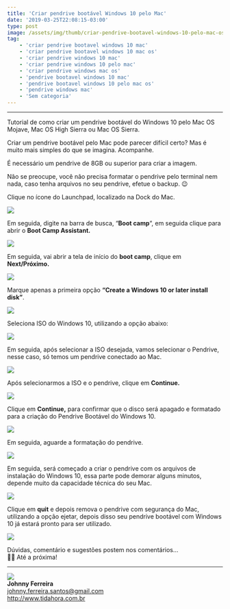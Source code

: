 ```yaml
---
title: 'Criar pendrive bootável Windows 10 pelo Mac'
date: '2019-03-25T22:08:15-03:00'
type: post
image: /assets/img/thumb/criar-pendrive-bootavel-windows-10-pelo-mac-os.png
tag:
    - 'criar pendrive bootavel windows 10 mac'
    - 'criar pendrive bootavel windows 10 mac os'
    - 'criar pendrive windows 10 mac'
    - 'criar pendrive windows 10 pelo mac'
    - 'criar pendrive windows mac os'
    - 'pendrive bootavel windows 10 mac'
    - 'pendrive bootavel windows 10 pelo mac os'
    - 'pendrive windows mac'
    - 'Sem categoria'
---
```


- - - - - -

Tutorial de como criar um pendrive bootável do Windows 10 pelo Mac OS Mojave, Mac OS High Sierra ou Mac OS Sierra.

Criar um pendrive bootável pelo Mac pode parecer difícil certo? Mas é muito mais simples do que se imagina. Acompanhe.

É necessário um pendrive de 8GB ou superior para criar a imagem.

Não se preocupe, você não precisa formatar o pendrive pelo terminal nem nada, caso tenha arquivos no seu pendrive, efetue o backup. 😉

Clique no ícone do Launchpad, localizado na Dock do Mac.

![](/site/assets/img/uploads/2019/03/criar-pendrive-bootavel-windows-10-pelo-mac-os-1.png)

Em seguida, digite na barra de busca, “**Boot camp**“, em seguida clique para abrir o **Boot Camp Assistant.**

![](/site/assets/img/uploads/2019/03/criar-pendrive-bootavel-windows-10-pelo-mac-os-2.png)

Em seguida, vai abrir a tela de início do **boot camp**, clique em **Next/Próximo.**

![](/site/assets/img/uploads/2019/03/criar-pendrive-bootavel-windows-10-pelo-mac-os-3.png)

Marque apenas a primeira opção **“Create a Windows 10 or later install disk”**.

![](/site/assets/img/uploads/2019/03/criar-pendrive-bootavel-windows-10-pelo-mac-os-4.png)

Seleciona ISO do Windows 10, utilizando a opção abaixo:

![](/site/assets/img/uploads/2019/03/criar-pendrive-bootavel-windows-10-pelo-mac-os-5.png)

Em seguida, após selecionar a ISO desejada, vamos selecionar o Pendrive, nesse caso, só temos um pendrive conectado ao Mac.

![](/site/assets/img/uploads/2019/03/criar-pendrive-bootavel-windows-10-pelo-mac-os-6.png)

Após selecionarmos a ISO e o pendrive, clique em **Continue.**

![](/site/assets/img/uploads/2019/03/criar-pendrive-bootavel-windows-10-pelo-mac-os-7.png)

Clique em **Continue,** para confirmar que o disco será apagado e formatado para a criação do Pendrive Bootável do Windows 10.

![](/site/assets/img/uploads/2019/03/criar-pendrive-bootavel-windows-10-pelo-mac-os-8.png)

Em seguida, aguarde a formatação do pendrive.

![](/site/assets/img/uploads/2019/03/criar-pendrive-bootavel-windows-10-pelo-mac-os-9.png)

Em seguida, será começado a criar o pendrive com os arquivos de instalação do Windows 10, essa parte pode demorar alguns minutos, depende muito da capacidade técnica do seu Mac.

![](/site/assets/img/uploads/2019/03/criar-pendrive-bootavel-windows-10-pelo-mac-os-10.png)

Clique em **quit** e depois remova o pendrive com segurança do Mac, utilizando a opção ejetar, depois disso seu pendrive bootável com Windows 10 já estará pronto para ser utilizado.

![](/site/assets/img/uploads/2019/03/criar-pendrive-bootavel-windows-10-pelo-mac-11.png)

Dúvidas, comentário e sugestões postem nos comentários…  
👋🏼 Até a próxima!

- - - - - -

![](/site/assets/img/uploads/2019/02/foto-redonda.png)  
**Johnny Ferreira**  
<johnny.ferreira.santos@gmail.com>  
<http://www.tidahora.com.br>
